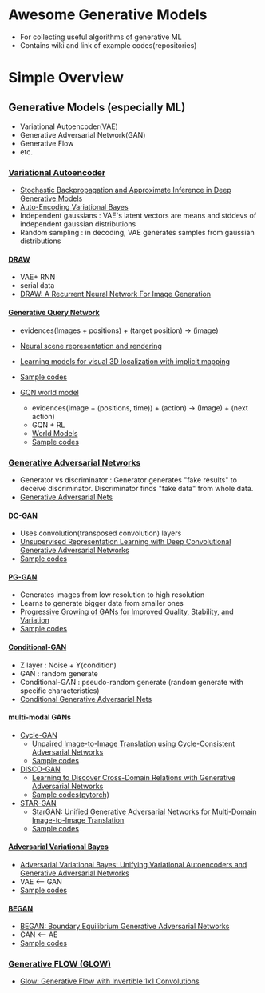 # Awesome Generative Models
- For collecting useful algorithms of generative ML
- Contains wiki and link of example codes(repositories)

# Simple Overview

## Generative Models (especially ML)
- Variational Autoencoder(VAE)
- Generative Adversarial Network(GAN)
- Generative Flow
- etc.

### [Variational Autoencoder](Wiki/VAE.md)
- [Stochastic Backpropagation and Approximate Inference in Deep Generative Models](https://arxiv.org/abs/1312.6114)
- [Auto-Encoding Variational Bayes](https://arxiv.org/abs/1312.6114)
- Independent gaussians : VAE's latent vectors are means and stddevs of independent gaussian distributions
- Random sampling : in decoding, VAE generates samples from gaussian distributions

#### [DRAW](Wiki/DRAW.md)
- VAE+ RNN
- serial data
- [DRAW: A Recurrent Neural Network For Image Generation](https://arxiv.org/abs/1502.04623)

#### [Generative Query Network](Wiki/GQN.md)
- evidences(Images + positions) + (target position) -> (image)
- [Neural scene representation and rendering](https://deepmind.com/blog/neural-scene-representation-and-rendering/)
- [Learning models for visual 3D localization with implicit mapping](https://arxiv.org/pdf/1807.03149.pdf)
- [Sample codes](https://github.com/ogroth/tf-gqn)

- [GQN world model](Wiki/WorldModel.md)
  - evidences(Image + (positions, time)) + (action) -> (Image) + (next action)
  - GQN + RL
  - [World Models](https://arxiv.org/abs/1803.10122)
  - [Sample codes](https://github.com/yueqiw/gqn-world-model)

### [Generative Adversarial Networks](Wiki/GAN.md)
- Generator vs discriminator : Generator generates "fake results" to deceive discriminator. Discriminator finds "fake data" from whole data.
- [Generative Adversarial Nets](https://arxiv.org/abs/1406.2661)

#### [DC-GAN](Wiki/DCGAN.md)
  - Uses convolution(transposed convolution) layers
  - [Unsupervised Representation Learning with Deep Convolutional Generative Adversarial Networks](https://arxiv.org/abs/1511.06434)
  - [Sample codes](https://github.com/carpedm20/DCGAN-tensorflow)

#### [PG-GAN](Wiki/PGGAN.md)
  - Generates images from low resolution to high resolution
  - Learns to generate bigger data from smaller ones
  - [Progressive Growing of GANs for Improved Quality, Stability, and Variation](https://arxiv.org/abs/1710.10196)
  - [Sample codes](https://github.com/zhangqianhui/progressive_growing_of_gans_tensorflow)

#### [Conditional-GAN](Wiki/ConditionalGAN.md)

- Z layer : Noise + Y(condition)
- GAN : random generate
- Conditional-GAN : pseudo-random generate (random generate with specific characteristics)
- [Conditional Generative Adversarial Nets](https://arxiv.org/abs/1411.1784)

#### multi-modal GANs
  - [Cycle-GAN](Wiki/CycleGAN.md)
    - [Unpaired Image-to-Image Translation using Cycle-Consistent Adversarial Networks](https://arxiv.org/abs/1703.10593)
    - [Sample codes](https://github.com/xhujoy/CycleGAN-tensorflow)
  - [DISCO-GAN](Wiki/DiscoGAN.md)
    - [Learning to Discover Cross-Domain Relations with Generative Adversarial Networks](https://arxiv.org/abs/1703.05192)
    - [Sample codes(pytorch)](https://github.com/SKTBrain/DiscoGAN)
  - [STAR-GAN](Wiki/StarGAN.md)
    - [StarGAN: Unified Generative Adversarial Networks for Multi-Domain Image-to-Image Translation](https://arxiv.org/abs/1807.03039)
    - [Sample codes](https://github.com/taki0112/StarGAN-Tensorflow)

#### [Adversarial Variational Bayes](Wiki/AdversarialVariationalBayes.md)

- [Adversarial Variational Bayes: Unifying Variational Autoencoders and Generative Adversarial Networks](https://arxiv.org/abs/1701.04722)
- VAE <-- GAN
- [Sample codes](https://github.com/LMescheder/AdversarialVariationalBayes)

#### [BEGAN](Wiki/BEGAN.md)

- [BEGAN: Boundary Equilibrium Generative Adversarial Networks](https://arxiv.org/abs/1703.10717)
- GAN <-- AE
- [Sample codes](https://github.com/carpedm20/BEGAN-tensorflow)

### [Generative FLOW (GLOW)](Wiki/GLOW.md)

- [Glow: Generative Flow with Invertible 1x1 Convolutions](https://arxiv.org/abs/1711.09020)